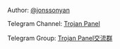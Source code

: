 Author: [@jonssonyan](https://twitter.com/jonssonyan)

Telegram Channel: [Trojan Panel](https://t.me/TrojanPanel)

Telegram Group: [Trojan Panel交流群](https://t.me/TrojanPanelGroup)
